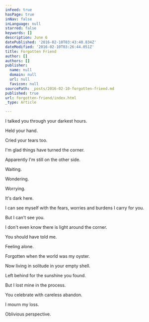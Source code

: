 ```yaml
---
inFeed: true
hasPage: true
inNav: false
inLanguage: null
starred: false
keywords: []
description: June 6
datePublished: '2016-02-10T03:43:40.834Z'
dateModified: '2016-02-10T03:26:44.051Z'
title: Forgotten Friend
author: []
authors: []
publisher:
  name: null
  domain: null
  url: null
  favicon: null
sourcePath: _posts/2016-02-10-forgotten-friend.md
published: true
url: forgotten-friend/index.html
_type: Article

---
```

I talked you through your darkest hours. 

Held your hand. 

Cried your tears too. 

I'm glad things have turned the corner. 

Apparently I'm still on the other side. 

Waiting. 

Wondering. 

Worrying. 

It's dark here. 

I can see myself with the fears, worries and burdens I carry for you. 

But I can't see you. 

I don't even know there is light around the corner. 

You should have told me. 

Feeling alone. 

Forgotten when the world was my oyster. 

Now living in solitude in your empty shell. 

Left behind for the sunshine you found. 

But I lost mine in the process. 

You celebrate with careless abandon.

I mourn my loss.

Oblivious perspective.